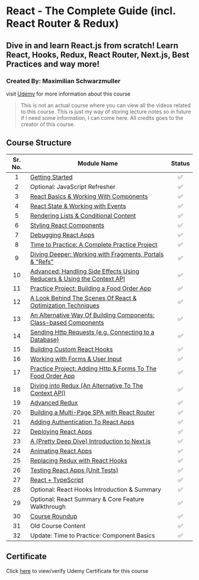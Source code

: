 # React - The Complete Guide (incl. React Router & Redux)

## Dive in and learn React.js from scratch! Learn React, Hooks, Redux, React Router, Next.js, Best Practices and way more!

### Created By: Maximilian Schwarzmuller

visit [Udemy](https://www.udemy.com/course/react-the-complete-guide-incl-redux/) for more information about this course

> This is not an actual course where you can view all the videos related to this course. This is just my way of storing lecture notes so in future if I need some information, I can come here.
> All credits goes to the creator of this course.

## Course Structure

| Sr. No. | Module Name                                                                                                                          | Status |
| :-----: | ------------------------------------------------------------------------------------------------------------------------------------ | :----: |
|    1    | [Getting Started ](https://github.com/kiranbansode/learn-react/tree/master/01)                                                       |   ✅   |
|    2    | Optional: JavaScript Refresher                                                                                                       |   ✅   |
|    3    | [React Basics & Working With Components ](https://github.com/kiranbansode/learn-react/tree/master/03)                                |   ✅   |
|    4    | [React State & Working with Events ](https://github.com/kiranbansode/learn-react/tree/master/04)                                     |   ✅   |
|    5    | [Rendering Lists & Conditional Content ](https://github.com/kiranbansode/learn-react/tree/master/05)                                 |   ✅   |
|    6    | [Styling React Components ](https://github.com/kiranbansode/learn-react/tree/master/06)                                              |   ✅   |
|    7    | [Debugging React Apps ](https://github.com/kiranbansode/learn-react/tree/master/07)                                                  |   ✅   |
|    8    | [Time to Practice: A Complete Practice Project ](https://github.com/kiranbansode/learn-react/tree/master/08)                         |   ✅   |
|    9    | [Diving Deeper: Working with Fragments, Portals & "Refs" ](https://github.com/kiranbansode/learn-react/tree/master/09)               |   ✅   |
|   10    | [Advanced: Handling Side Effects Using Reducers & Using the Context API](https://github.com/kiranbansode/learn-react/tree/master/10) |   ✅   |
|   11    | [Practice Project: Building a Food Order App ](https://github.com/kiranbansode/learn-react/tree/master/11)                           |   ✅   |
|   12    | [A Look Behind The Scenes Of React & Optimization Techniques ](https://github.com/kiranbansode/learn-react/tree/master/12)           |   ✅   |
|   13    | [An Alternative Way Of Building Components: Class-based Components ](https://github.com/kiranbansode/learn-react/tree/master/13)     |   ✅   |
|   14    | [Sending Http Requests (e.g. Connecting to a Database) ](https://github.com/kiranbansode/learn-react/tree/master/14)                 |   ✅   |
|   15    | [Building Custom React Hooks ](https://github.com/kiranbansode/learn-react/tree/master/15)                                           |   ✅   |
|   16    | [Working with Forms & User Input ](https://github.com/kiranbansode/learn-react/tree/master/16)                                       |   ✅   |
|   17    | [Practice Project: Adding Http & Forms To The Food Order App ](https://github.com/kiranbansode/learn-react/tree/master/17)           |   ✅   |
|   18    | [Diving into Redux (An Alternative To The Context API) ](https://github.com/kiranbansode/learn-react/tree/master/18)                 |   ✅   |
|   19    | [Advanced Redux ](https://github.com/kiranbansode/learn-react/tree/master/19)                                                        |   ✅   |
|   20    | [Building a Multi-Page SPA with React Router ](https://github.com/kiranbansode/learn-react/tree/master/20)                           |   ✅   |
|   21    | [Adding Authentication To React Apps ](https://github.com/kiranbansode/learn-react/tree/master/21)                                   |   ✅   |
|   22    | [Deploying React Apps ](https://github.com/kiranbansode/learn-react/tree/master/22)                                                  |   ✅   |
|   23    | [A (Pretty Deep Dive) Introduction to Next.js ](https://github.com/kiranbansode/learn-react/tree/master/23)                          |   ✅   |
|   24    | [Animating React Apps ](https://github.com/kiranbansode/learn-react/tree/master/24)                                                  |   ✅   |
|   25    | [Replacing Redux with React Hooks ](https://github.com/kiranbansode/learn-react/tree/master/25)                                      |   ✅   |
|   26    | [Testing React Apps (Unit Tests) ](https://github.com/kiranbansode/learn-react/tree/master/26)                                       |   ✅   |
|   27    | [React + TypeScript ](https://github.com/kiranbansode/learn-react/tree/master/27)                                                    |   ✅   |
|   28    | Optional: React Hooks Introduction & Summary                                                                                         |   ✅   |
|   29    | Optional: React Summary & Core Feature Walkthrough                                                                                   |   ✅   |
|   30    | [Course Roundup ](https://github.com/kiranbansode/learn-react/tree/master/30)                                                        |   ✅   |
|   31    | Old Course Content                                                                                                                   |   ✅   |
|   32    | Update: Time to Practice: Component Basics                                                                                           |   ✅   |

## Certificate

Click [here](https://www.udemy.com/certificate/UC-fffd4b68-c90c-4797-8684-ff703e3029fe/) to view/verify Udemy Certificate for this course
